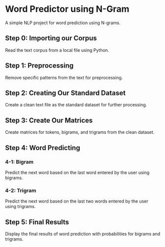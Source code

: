 <!DOCTYPE html>
<html lang="en">
<head>
    <meta charset="UTF-8">
    <meta http-equiv="X-UA-Compatible" content="IE=edge">
    <meta name="viewport" content="width=device-width, initial-scale=1.0">
    <title>Word Predictor using N-Gram</title>
</head>
<body>

<h1>Word Predictor using N-Gram</h1>

<p>A simple NLP project for word prediction using N-grams.</p>

<h2>Step 0: Importing our Corpus</h2>

<p>Read the text corpus from a local file using Python.</p>


<h2>Step 1: Preprocessing</h2>

<p>Remove specific patterns from the text for preprocessing.</p>


<h2>Step 2: Creating Our Standard Dataset</h2>

<p>Create a clean text file as the standard dataset for further processing.</p>

<h2>Step 3: Create Our Matrices</h2>

<p>Create matrices for tokens, bigrams, and trigrams from the clean dataset.</p>


<h2>Step 4: Word Predicting</h2>

<h3>4-1: Bigram</h3>

<p>Predict the next word based on the last word entered by the user using bigrams.</p>


<h3>4-2: Trigram</h3>

<p>Predict the next word based on the last two words entered by the user using trigrams.</p>

<h2>Step 5: Final Results</h2>

<p>Display the final results of word prediction with probabilities for bigrams and trigrams.</p>

</body>
</html>
